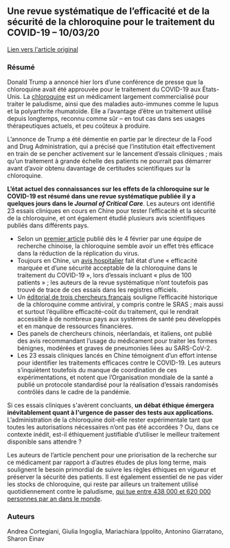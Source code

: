 ## Une revue systématique de l’efficacité et de la sécurité de la chloroquine pour le traitement du COVID-19 – 10/03/20

[Lien vers l'article original](https://www.sciencedirect.com/science/article/pii/S0883944120303907?via%3Dihub#bb0015)

### Résumé

Donald Trump a annoncé hier lors d’une conférence de presse que la chloroquine avait été approuvée pour le traitement du COVID-19 aux États-Unis. La [chloroquine](https://fr.wikipedia.org/wiki/Chloroquine) est un médicament largement commercialisé pour traiter le paludisme, ainsi que des maladies auto-immunes comme le lupus et la polyarthrite rhumatoïde. Elle a l’avantage d’être un traitement utilisé depuis longtemps, reconnu comme sûr – en tout cas dans ses usages thérapeutiques actuels, et peu coûteux à produire.

L’annonce de Trump a été démentie en partie par le directeur de la Food and Drug Administration, qui a précisé que l’institution était effectivement en train de se pencher activement sur le lancement d’essais cliniques ; mais qu’un traitement à grande échelle des patients ne pourrait pas démarrer avant d’avoir obtenu davantage de certitudes scientifiques sur la chloroquine.

**L’état actuel des connaissances sur les effets de la chloroquine sur le COVID-19 est résumé dans une revue systématique publiée il y a quelques jours dans le *Journal of Critical Care***. Les auteurs ont identifié 23 essais cliniques en cours en Chine pour tester l’efficacité et la sécurité de la chloroquine, et ont également étudié plusieurs avis scientifiques publiés dans différents pays.

- Selon un [premier article](https://www.nature.com/articles/s41422-020-0282-0) publié dès le 4 février par une équipe de recherche chinoise, la chloroquine semble avoir un effet très efficace dans la réduction de la réplication du virus.
- Toujours en Chine, un [avis hospitalier](https://www.jstage.jst.go.jp/article/bst/14/1/14_2020.01047/_article) fait état d’une « efficacité marquée et d’une sécurité acceptable de la chloroquine dans le traitement du COVID-19 », lors d’essais incluant « plus de 100 patients » ; les auteurs de la revue systématique n’ont toutefois pas trouvé de trace de ces essais dans les registres officiels.
- Un [éditorial de trois chercheurs français](https://www.sciencedirect.com/science/article/pii/S0924857920300662) souligne l’efficacité historique de la chloroquine comme antiviral, y compris contre le SRAS ; mais aussi et surtout l’équilibre efficacité-coût du traitement, qui le rendrait accessible à de nombreux pays aux systèmes de santé peu développés et en manque de ressources financières.
- Des panels de chercheurs chinois, néerlandais, et italiens, ont publié des avis recommandant l’usage du médicament pour traiter les formes bénignes, modérées et graves de pneumonies liées au SARS-CoV-2.
- Les 23 essais cliniques lancés en Chine témoignent d’un effort intense pour identifier les traitements efficaces contre le COVID-19. Les auteurs s’inquiètent toutefois du manque de coordination de ces expérimentations, et notent que l’Organisation mondiale de la santé a publié un protocole standardisé pour la réalisation d’essais randomisés contrôlés dans le cadre de la pandémie.

Si ces essais cliniques s'avèrent concluants, **un débat éthique émergera inévitablement quant à l'urgence de passer des tests aux applications.** L’administration de la chloroquine doit-elle rester expérimentale tant que toutes les autorisations nécessaires n’ont pas été accordées ? Ou, dans ce contexte inédit, est-il éthiquement justifiable d’utiliser le meilleur traitement disponible sans attendre ?

Les auteurs de l’article penchent pour une priorisation de la recherche sur ce médicament par rapport à d’autres études de plus long terme, mais soulignent le besoin primordial de suivre les règles éthiques en vigueur et préserver la sécurité des patients. Il est également essentiel de ne pas vider les stocks de chloroquine, qui reste par ailleurs un traitement utilisé quotidiennement contre le paludisme, [qui tue entre 438 000 et 620 000 personnes par an dans le monde](https://ourworldindata.org/malaria#malaria-deaths).

### Auteurs

Andrea Cortegiani, Giulia Ingoglia, Mariachiara Ippolito, Antonino Giarratano, Sharon Einav
